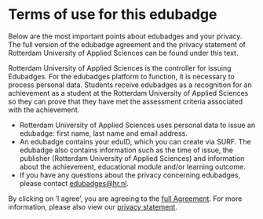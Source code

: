 # Terms of use for this edubadge
Below are the most important points about edubadges and your privacy. The full version of the edubadge agreement and the privacy statement of Rotterdam University of Applied Sciences can be found under this text.

Rotterdam University of Applied Sciences is the controller for issuing Edubadges. For the edubadges platform to function, it is necessary to process personal data. Students receive edubadges as a recognition for an achievement as a student at the Rotterdam University of Applied Sciences so they can prove that they have met the assessment criteria associated with the achievement.

* Rotterdam University of Applied Sciences uses personal data to issue an edubadge: first name, last name and email address.
* An edubadge contains your eduID, which you can create via SURF. The edubadge also contains information such as the time of issue, the publisher (Rotterdam University of Applied Sciences) and information about the achievement, educational module and/or learning outcome.
* If you have any questions about the privacy concerning edubadges, please contact [edubadges@hr.nl](mailto:edubadges@hr.nl).

By clicking on ’I agree’, you are agreeing to the [full Agreement](link). For more information, please also view our [privacy statement](https://hint.hr.nl/nl/HR/Over-de-HR/Rechten-en-plichten/Gebruik-persoonsgegevens/).
